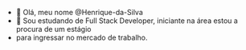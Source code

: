 - 👋 Olá, meu nome @Henrique-da-Silva
- 👀 Sou estudando de Full Stack Developer, iniciante na área estou a procura de um estágio
- para ingressar no mercado de trabalho.


<!---
Henrique-da-Silva/Henrique-da-Silva is a ✨ special ✨ repository because its `README.md` (this file) appears on your GitHub profile.
You can click the Preview link to take a look at your changes.
--->

